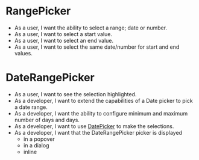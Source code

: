 # RangePicker
- As a user, I want the ability to select a range; date or number.
- As a user, I want to select a start value.
- As a user, I want to select an end value.
- As a user, I want to select the same date/number for start and end values.


# DateRangePicker
- As a user, I want to see the selection highlighted.
- As a developer, I want to extend the capabilities of a Date picker to pick a date range.
- As a developer, I want the ability to configure minimum and maximum number of days and days.
- As a developer, I want to use [DatePicker](./DatePicker.md) to make the selections.
- As a developer, I want that the DateRangePicker picker is displayed
    - in a popover
    - in a dialog
    - inline
